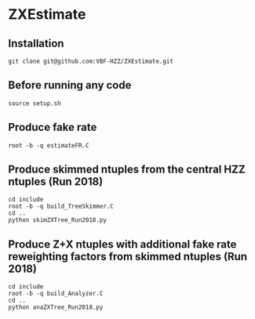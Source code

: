# ZXEstimate

## Installation
```
git clone git@github.com:VBF-HZZ/ZXEstimate.git
```

## Before running any code
```
source setup.sh
```

## Produce fake rate
```
root -b -q estimateFR.C
```

## Produce skimmed ntuples from the central HZZ ntuples (Run 2018)
```
cd include
root -b -q build_TreeSkimmer.C
cd ..
python skimZXTree_Run2018.py
```

## Produce Z+X ntuples with additional fake rate reweighting factors from skimmed ntuples (Run 2018)
```
cd include
root -b -q build_Analyzer.C
cd ..
python anaZXTree_Run2018.py
```
